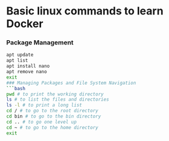 # Basic linux commands to learn Docker

### Package Management

```bash
apt update
apt list
apt install nano
apt remove nano
exit
### Managing Packages and File System Navigation
```bash
pwd # to print the working directory
ls # to list the files and directories
ls -l # to print a long list
cd / # to go to the root directory
cd bin # to go to the bin directory
cd .. # to go one level up
cd ~ # to go to the home directory
exit

